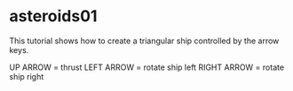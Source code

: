 # asteroids01

This tutorial shows how to create a triangular ship controlled by the arrow keys.

UP ARROW =    thrust
LEFT ARROW =  rotate ship left
RIGHT ARROW = rotate ship right
